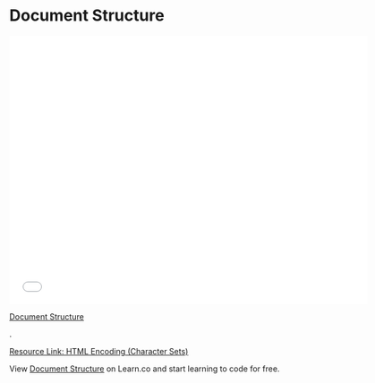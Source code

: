 # Document Structure

<iframe width="640" height="480" src="//www.youtube.com/embed/RBQX-Ko7A_s?rel=0&modestbranding=1" frameborder="0" allowfullscreen></iframe>

<p><a href="https://www.youtube.com/watch?v=RBQX-Ko7A_s">Document Structure</a></p>.
<p><a href="http://www.w3schools.com/html/html_charset.asp">Resource Link: HTML Encoding (Character Sets)</a>

<p data-visibility='hidden'>View <a href='https://learn.co/lessons/document-structure' title='Document Structure'>Document Structure</a> on Learn.co and start learning to code for free.</p>
